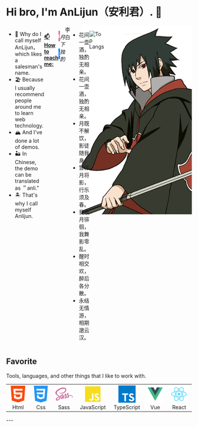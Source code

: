 # Hi bro, I'm AnLijun（安利君）. 👋

<img src='./src/assets/sasuke.png' align="right" width="300"/>

<div class='intro' style="display: flex;">
<br></br>
<ul>
  <li>🧭 Why do I call myself AnLijun，which likes a salesman's name.</li> 
  <li>🏖 Because I usually recommend people around me to learn web technology.</li> 
  <li>🏔 And I've done a lot of demos.  </li> 
  <li>🏜 In Chinese, the demo can be translated as ＂anli."</li>
  <li>🏝 That's why I call myself Anlijun.</li>
</ul>
<h4>
  <a class="heading-link" href="#-how-to-reach-me">📫 How to reach me:</a>
</h4>
<p>
    <a align="center" width="70" href="https://space.bilibili.com/515747819?spm_id_from=333.1007.0.0">
      <img src="./src/assets/bilibili.svg" width="28" height="28" alt="Html" />
    </a>
    <span>&nbsp;</span>
    <a href="https://juejin.cn/user/2502960686040286" align="center" width="70">
      <img src="./src/assets/juejin.png" width="28" height="28" alt="Html" />
    </a>
</p>

<h6>月下独酌</h6>
<div>李白</div>
<ul>
  <li> 花间一壶酒，独酌无相亲。</li>
  <li> 花间一壶酒，独酌无相亲。</li>
  <li> 月既不解饮，影徒随我身。</li>
  <li> 暂伴月将影，行乐须及春。</li>
  <li> 我歌月徘徊，我舞影零乱。</li>
  <li> 醒时相交欢，醉后各分散。</li>
  <li> 永结无情游，相期邈云汉。</li>
</ul>
<br></br>
<br></br>

![Top Langs](https://github-readme-stats.vercel.app/api/top-langs/?username=An-Lijun&layout=compact)
<!-- &theme=tokyonight -->

</div>
<h2 align="left" id="macropower-tech">Favorite</h2>
 Tools, languages, and other things that I like to work with.
 <table>
  <tr>
    <td align="center" width="96">
      <a href="#macropower-tech">
        <img src="./src/assets/html.svg" width="48" height="48" alt="Html" />
      </a>
      <br>Html
    </td>
    <td align="center" width="96">
      <a href="#macropower-tech">
        <img src="./src/assets/css.svg" width="48" height="48" alt="Css" />
      </a>
      <br>Css
    </td>
    <td align="center"  width="96">
      <a href="#macropower-tech">
        <img src="./src/assets/sass-original.svg" width="48" height="48" alt="Sass" />
      </a>
      <br>Sass
    </td>
    <td align="center" width="96">
      <a href="#macropower-tech">
        <img src="./src/assets/JavaScript.svg" width="48" height="48" alt="JavaScript" />
      </a>
      <br>JavaScript
    </td>
    <td align="center" width="96">
      <a href="#macropower-tech">
        <img src="./src/assets/typescript-original.svg" width="48" height="48" alt="TypeScript" />
      </a>
      <br>TypeScript
    </td>
    <td align="center" width="96">
      <a href="#macropower-tech">
        <img src="./src/assets/Vue.svg" width="48" height="48" alt="Vue" />
      </a>
      <br>Vue
    </td>
    <td align="center" width="96">
      <a href="#macropower-tech">
        <img src="./src/assets/React.svg" width="48" height="48" alt="React" />
      </a>
      <br>React
    </td>
  </tr>
</table>
---


